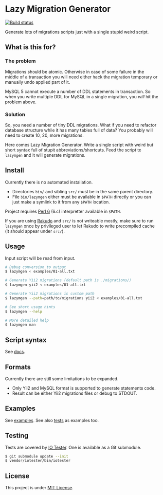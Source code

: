 Lazy Migration Generator
========================

[![Build status](https://travis-ci.org/Vovan-VE/lazymgen.svg)](https://travis-ci.org/Vovan-VE/lazymgen)

Generate lots of migrations scripts just with a single stupid weird script.

What is this for?
-----------------

### The problem

Migrations should be atomic. Otherwise in case of some failure in the middle of
a transaction you will need either hack the migration temporary or manually
undo applied part of it.

MySQL 5 cannot execute a number of DDL statements in transaction. So when you
write multiple DDL for MySQL in a single migration, you _will_ hit the problem
above.

### Solution

So, you need a number of tiny DDL migrations. What if you need to refactor
database structure while it has many tables full of data? You probably will need
to create 10, 20, more migrations.

Here comes Lazy Migration Generator. Write a single script with weird but short
syntax full of stupit abbreviations/shortcuts. Feed the script to `lazymgen` and
it will generate migrations.


Install
-----

Currently there is no automated installation.

*   Directories `bin/` and sibling `src/` must be in the same parent directory.
*   File `bin/lazymgen` either must be available in `$PATH` directly or you can
    just make a symlink to it from any `$PATH` location.

Project requires [Perl 6][perl6] (6.c) interpretter available in `$PATH`.

If you are using [Rakudo][] and `src/` is not writeable mostly, make sure to run
`lazymgen` once by privileged user to let Rakudo to write precompiled cache (it
should appear under `src/`).

Usage
-----

Input script will be read from input.

```sh
# Debug conversion to output
$ lazymgen < examples/01-all.txt

# Generate Yii2 migrations (default path is ./migrations/)
$ lazymgen yii2 < examples/01-all.txt

# Generate Yii2 migrations in custom path
$ lazymgen --path=path/to/migrations yii2 < examples/01-all.txt

# See short usage hints
$ lazymgen --help

# More detailed help
$ lazymgen man
```


Script syntax
-------------

See [docs][].


Formats
-------

Currently there are still some limitations to be expanded.

*   Only Yii2 and MySQL format is supported to generate statements code.
*   Result can be either Yii2 migrations files or debug to STDOUT.


Examples
--------

See [examples][]. See also [tests][] as examples too.


Testing
-------

Tests are covered by [IO Tester][]. One is available as a Git submodule.

```sh
$ git submodule update --init
$ vendor/iotester/bin/iotester
```


License
-------

This project is under [MIT License][mit].


[docs]: docs/README.md
[examples]: examples/
[IO Tester]: https://github.com/Vovan-VE/iotester
[mit]: https://opensource.org/licenses/MIT
[perl6]: https://perl6.org/
[Rakudo]: http://rakudo.org/
[tests]: tests/unit/
